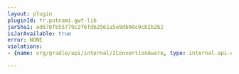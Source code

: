```yaml
---
layout: plugin
pluginId: fr.putnami.gwt-lib
jarSha1: ad678fb55779c2f6fdb2561a5e9db90c9cb2b2b2
isJarAvailable: true
error: NONE
violations:
- {name: org/gradle/api/internal/IConventionAware, type: internal-api-usage}

---
```

